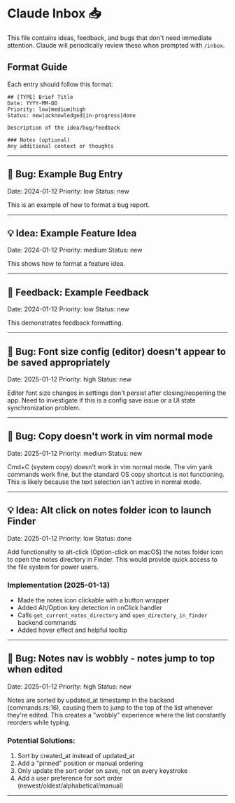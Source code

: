 # Claude Inbox 📥

This file contains ideas, feedback, and bugs that don't need immediate attention.
Claude will periodically review these when prompted with `/inbox`.

## Format Guide

Each entry should follow this format:
```
## [TYPE] Brief Title
Date: YYYY-MM-DD
Priority: low|medium|high
Status: new|acknowledged|in-progress|done

Description of the idea/bug/feedback

### Notes (optional)
Any additional context or thoughts
```

---

## 🐛 Bug: Example Bug Entry
Date: 2024-01-12
Priority: low
Status: new

This is an example of how to format a bug report.

---

## 💡 Idea: Example Feature Idea
Date: 2024-01-12
Priority: medium
Status: new

This shows how to format a feature idea.

---

## 📝 Feedback: Example Feedback
Date: 2024-01-12
Priority: low
Status: new

This demonstrates feedback formatting.

---

<!-- Add new entries below this line -->

## 🐛 Bug: Font size config (editor) doesn't appear to be saved appropriately
Date: 2025-01-12
Priority: high
Status: new

Editor font size changes in settings don't persist after closing/reopening the app. Need to investigate if this is a config save issue or a UI state synchronization problem.

---

## 🐛 Bug: Copy doesn't work in vim normal mode
Date: 2025-01-12
Priority: medium
Status: new

Cmd+C (system copy) doesn't work in vim normal mode. The vim yank commands work fine, but the standard OS copy shortcut is not functioning. This is likely because the text selection isn't active in normal mode.

---

## 💡 Idea: Alt click on notes folder icon to launch Finder
Date: 2025-01-12
Priority: low
Status: done

Add functionality to alt-click (Option-click on macOS) the notes folder icon to open the notes directory in Finder. This would provide quick access to the file system for power users.

### Implementation (2025-01-13)
- Made the notes icon clickable with a button wrapper
- Added Alt/Option key detection in onClick handler
- Calls `get_current_notes_directory` and `open_directory_in_finder` backend commands
- Added hover effect and helpful tooltip

---

## 🐛 Bug: Notes nav is wobbly - notes jump to top when edited
Date: 2025-01-12
Priority: high
Status: new

Notes are sorted by updated_at timestamp in the backend (commands.rs:16), causing them to jump to the top of the list whenever they're edited. This creates a "wobbly" experience where the list constantly reorders while typing.

### Potential Solutions:
1. Sort by created_at instead of updated_at
2. Add a "pinned" position or manual ordering
3. Only update the sort order on save, not on every keystroke
4. Add a user preference for sort order (newest/oldest/alphabetical/manual)

---